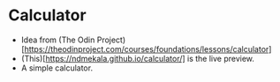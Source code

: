 # Calculator
* Idea from (The Odin Project)[https://theodinproject.com/courses/foundations/lessons/calculator]
* (This)[https://ndmekala.github.io/calculator/] is the live preview.
* A simple calculator.